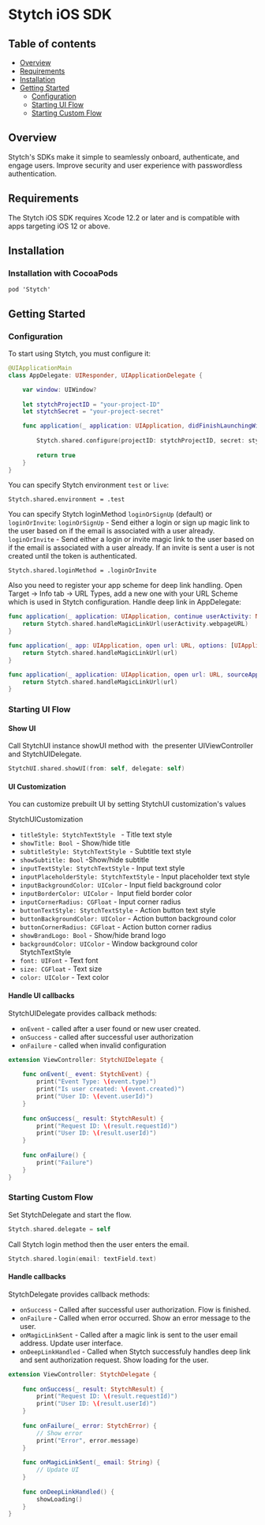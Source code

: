 # Stytch iOS SDK

## Table of contents

* [Overview](#overview)
* [Requirements](#requirements)
* [Installation](#installation)
* [Getting Started](#getting-started)
  * [Configuration](#configuration)
  * [Starting UI Flow](#starting-ui-flow)
  * [Starting Custom Flow](#starting-custom-flow)


## Overview

Stytch's SDKs make it simple to seamlessly onboard, authenticate, and engage users. Improve security and user experience with passwordless authentication.


## Requirements

The Stytch iOS SDK requires Xcode 12.2 or later and is compatible with apps targeting iOS 12 or above.

## Installation

### Installation with CocoaPods

```
pod 'Stytch'
```

## Getting Started

### Configuration

To start using Stytch, you must configure it:

```swift
@UIApplicationMain
class AppDelegate: UIResponder, UIApplicationDelegate {

    var window: UIWindow?
    
    let stytchProjectID = "your-project-ID"
    let stytchSecret = "your-project-secret"

    func application(_ application: UIApplication, didFinishLaunchingWithOptions launchOptions: [UIApplication.LaunchOptionsKey: Any]?) -> Bool {
        
        Stytch.shared.configure(projectID: stytchProjectID, secret: stytchSecret, scheme: "YOUR_APP_SCHEME", host: "stytch.com")
        
        return true
    }
}
```

You can specify Stytch environment `test` or `live`:
```
Stytch.shared.environment = .test
```

You can specify Stytch loginMethod `loginOrSignUp` (default) or `loginOrInvite`:
`loginOrSignUp`  - Send either a login or sign up magic link to the user based on if the email is associated with a user already. 
`loginOrInvite` - Send either a login or invite magic link to the user based on if the email is associated with a user already. If an invite is sent a user is not created until the token is authenticated. 
```
Stytch.shared.loginMethod = .loginOrInvite
```

Also you need to register your app scheme for deep link handling. Open Target -> Info tab -> URL Types, add a new one with your URL Scheme which is used in Stytch configuration.
Handle deep link in AppDelegate:

```swift
func application(_ application: UIApplication, continue userActivity: NSUserActivity, restorationHandler: @escaping ([UIUserActivityRestoring]?) -> Void) -> Bool {
    return Stytch.shared.handleMagicLinkUrl(userActivity.webpageURL)
}

func application(_ app: UIApplication, open url: URL, options: [UIApplication.OpenURLOptionsKey : Any] = [:]) -> Bool {
    return Stytch.shared.handleMagicLinkUrl(url)
}

func application(_ application: UIApplication, open url: URL, sourceApplication: String?, annotation: Any) -> Bool {
    return Stytch.shared.handleMagicLinkUrl(url)
}
```

### Starting UI Flow

#### Show UI

Call StytchUI instance showUI method with  the presenter UIViewController and StytchUIDelegate.

```swift
StytchUI.shared.showUI(from: self, delegate: self)
```

#### UI Customization

You can customize prebuilt UI by setting StytchUI customization's values

StytchUICustomization
- `titleStyle: StytchTextStyle`   - Title text style
- `showTitle: Bool `- Show/hide title
- `subtitleStyle: StytchTextStyle`  - Subtitle text style
- `showSubtitle: Bool` -Show/hide subtitle
- `inputTextStyle: StytchTextStyle` - Input text style
- `inputPlaceholderStyle: StytchTextStyle` - Input placeholder text style
- `inputBackgroundColor: UIColor` - Input field background color
- `inputBorderColor: UIColor` -  Input field border color
- `inputCornerRadius: CGFloat` - Input corner radius
- `buttonTextStyle: StytchTextStyle` - Action button text style
- `buttonBackgroundColor: UIColor` - Action button background color
- `buttonCornerRadius: CGFloat` - Action button corner radius
- `showBrandLogo: Bool` - Show/hide brand logo
- `backgroundColor: UIColor` - Window background color
    
StytchTextStyle
- `font: UIFont` - Text font
- `size: CGFloat` - Text size
- `color: UIColor` - Text color

#### Handle UI callbacks

StytchUIDelegate provides callback methods:
- `onEvent` - called after a user found or new user created.
- `onSuccess` - called after successful user authorization
- `onFailure` - called when invalid configuration

```swift
extension ViewController: StytchUIDelegate {
    
    func onEvent(_ event: StytchEvent) {
        print("Event Type: \(event.type)")
        print("Is user created: \(event.created)")
        print("User ID: \(event.userId)")
    }
    
    func onSuccess(_ result: StytchResult) {
        print("Request ID: \(result.requestId)")
        print("User ID: \(result.userId)")
    }
    
    func onFailure() {
        print("Failure")
    }
}
```


### Starting Custom Flow

Set StytchDelegate and start the flow.

```swift
Stytch.shared.delegate = self
```

Call Stytch login method then the user enters the email.

```swift
Stytch.shared.login(email: textField.text)
```

#### Handle callbacks

StytchDelegate provides callback methods:
- `onSuccess` - Called after successful user authorization. Flow is finished.
- `onFailure` - Called when error occurred. Show an error message to the user.
- `onMagicLinkSent` - Called after a magic link is sent to the user email address. Update user interface.
- `onDeepLinkHandled` - Called when Stytch successfuly handles deep link and sent authorization request. Show loading for the user.

```swift
extension ViewController: StytchDelegate {
    
    func onSuccess(_ result: StytchResult) {
        print("Request ID: \(result.requestId)")
        print("User ID: \(result.userId)")
    }
    
    func onFailure(_ error: StytchError) {
        // Show error
        print("Error", error.message)
    }
    
    func onMagicLinkSent(_ email: String) {
        // Update UI
    }
    
    func onDeepLinkHandled() {
        showLoading()
    }
}
```
